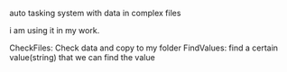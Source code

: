 auto tasking system with data in complex files

i am using it in my work.

CheckFiles: Check data and copy to my folder
FindValues: find a certain value(string) that we can find the value